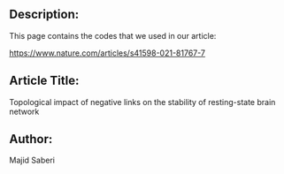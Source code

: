 
## Description:
This page contains the codes that we used in our article:

https://www.nature.com/articles/s41598-021-81767-7

## Article Title:
Topological impact of negative links on the stability of resting-state brain network

## Author:
Majid Saberi

